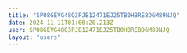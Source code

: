```yaml
---
title: "SP08GEVG48Q3PJB12471EJ25TB0HBRE8D6M89NJQ"
date: 2024-11-11T01:00:20.213Z
user: SP08GEVG48Q3PJB12471EJ25TB0HBRE8D6M89NJQ
layout: "users"
---
```

    